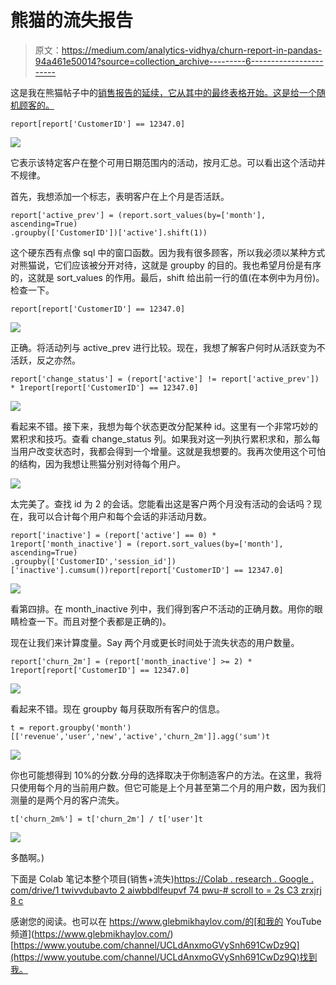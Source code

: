 # 熊猫的流失报告

> 原文：<https://medium.com/analytics-vidhya/churn-report-in-pandas-94a461e50014?source=collection_archive---------6----------------------->

这是我在熊猫帖子中的[销售报告的延续，它从其中的最终表格开始。这是给一个随机顾客的。](/analytics-vidhya/sales-report-in-pandas-c4ef777cc490)

```
report[report['CustomerID'] == 12347.0]
```

![](img/69bc9a2adf92859ebb07fef4bb753c20.png)

它表示该特定客户在整个可用日期范围内的活动，按月汇总。可以看出这个活动并不规律。

首先，我想添加一个标志，表明客户在上个月是否活跃。

```
report['active_prev'] = (report.sort_values(by=['month'], ascending=True)
.groupby(['CustomerID'])['active'].shift(1))
```

这个硬东西有点像 sql 中的窗口函数。因为我有很多顾客，所以我必须以某种方式对熊猫说，它们应该被分开对待，这就是 groupby 的目的。我也希望月份是有序的，这就是 sort_values 的作用。最后，shift 给出前一行的值(在本例中为月份)。检查一下。

```
report[report['CustomerID'] == 12347.0]
```

![](img/5882851a972064de44cb987013c40de2.png)

正确。将活动列与 active_prev 进行比较。现在，我想了解客户何时从活跃变为不活跃，反之亦然。

```
report['change_status'] = (report['active'] != report['active_prev']) * 1report[report['CustomerID'] == 12347.0]
```

![](img/38285725266287df9a09f353cba1e0bc.png)

看起来不错。接下来，我想为每个状态更改分配某种 id。这里有一个非常巧妙的累积求和技巧。查看 change_status 列。如果我对这一列执行累积求和，那么每当用户改变状态时，我都会得到一个增量。这就是我想要的。我再次使用这个可怕的结构，因为我想让熊猫分别对待每个用户。

![](img/530084ff2c780142086cd82173b88501.png)

太完美了。查找 id 为 2 的会话。您能看出这是客户两个月没有活动的会话吗？现在，我可以合计每个用户和每个会话的非活动月数。

```
report['inactive'] = (report['active'] == 0) * 1report['month_inactive'] = (report.sort_values(by=['month'], ascending=True)
.groupby(['CustomerID','session_id'])['inactive'].cumsum())report[report['CustomerID'] == 12347.0]
```

![](img/ca1ed307e2c21f8800b99eee4eb1ad7d.png)

看第四排。在 month_inactive 列中，我们得到客户不活动的正确月数。用你的眼睛检查一下。而且对整个表都是正确的)。

现在让我们来计算度量。Say 两个月或更长时间处于流失状态的用户数量。

```
report['churn_2m'] = (report['month_inactive'] >= 2) * 1report[report['CustomerID'] == 12347.0]
```

![](img/a5e1a79d594ee1b4442a5f6ca39293f6.png)

看起来不错。现在 groupby 每月获取所有客户的信息。

```
t = report.groupby('month')[['revenue','user','new','active','churn_2m']].agg('sum')t
```

![](img/1d7004711a46edcc57339c23c8cfe993.png)

你也可能想得到 10%的分数.分母的选择取决于你制造客户的方法。在这里，我将只使用每个月的当前用户数。但它可能是上个月甚至第二个月的用户数，因为我们测量的是两个月的客户流失。

```
t['churn_2m%'] = t['churn_2m'] / t['user']t
```

![](img/dcf1d301857037af3af1870e26a10553.png)

多酷啊。)

下面是 Colab 笔记本整个项目(销售+流失)[https://Colab . research . Google . com/drive/1 twivvdubavto 2 aiwbbdlfeupvf 74 pwu-# scroll to = 2s C3 zrxjrj 8 c](https://colab.research.google.com/drive/1TwivVdUbavTO2aIWBBDlFEUPvF74PwU-#scrollTo=2sC3zrxjRj8c)

感谢您的阅读。也可以在 https://www.glebmikhaylov.com/的[和我的 YouTube 频道](https://www.glebmikhaylov.com/)[https://www.youtube.com/channel/UCLdAnxmoGVySnh691CwDz9Q](https://www.youtube.com/channel/UCLdAnxmoGVySnh691CwDz9Q)找到我。